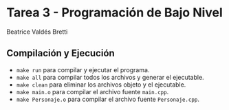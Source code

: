 # Tarea 3 - Programación de Bajo Nivel
Beatrice Valdés Bretti

## Compilación y Ejecución

- `make run` para compilar y ejecutar el programa.
- `make all` para compilar todos los archivos y generar el ejecutable.
- `make clean` para eliminar los archivos objeto y el ejecutable.
- `make main.o` para compilar el archivo fuente `main.cpp`.
- `make Personaje.o` para compilar el archivo fuente `Personaje.cpp`.